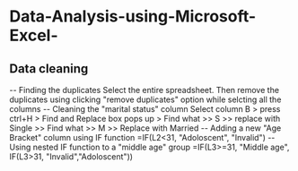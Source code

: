 # Data-Analysis-using-Microsoft-Excel-

## Data cleaning
-- Finding the duplicates
Select the entire spreadsheet. Then remove the duplicates using clicking "remove duplicates" option while selcting all the columns
-- Cleaning the "marital status" column
Select column B > press ctrl+H > Find and Replace box pops up > Find what >> S >> replace with Single >> Find what >> M >> Replace with Married
-- Adding a new "Age Bracket" column using IF function 
=IF(L2<31, "Adoloscent", "Invalid")
-- Using nested IF function to a "middle age" group
=IF(L3>=31, "Middle age", IF(L3>31, "Invalid","Adoloscent"))
